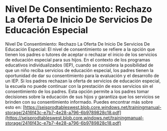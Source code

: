 # Nivel De Consentimiento: Rechazo La Oferta De Inicio De Servicios De Educación Especial
Nivel De Consentimiento: Rechazo La Oferta De Inicio De Servicios De Educación Especial: El nivel de consentimiento se refiere a la opción que tienen los padres o tutores de aceptar o rechazar el inicio de los servicios de educación especial para sus hijos. En el contexto de los programas educativos individualizados (IEP), cuando se considera la posibilidad de que un niño reciba servicios de educación especial, los padres tienen la oportunidad de dar su consentimiento para la evaluación y el desarrollo de un IEP. Si los padres rechazan la oferta de servicios de educación especial, la escuela no puede continuar con la prestación de esos servicios sin el consentimiento de los padres. Esta opción permite a los padres tomar decisiones sobre la educación de sus hijos y garantiza que los servicios se brinden con su consentimiento informado.
Puedes encontrar más sobre esto en: [https://seisprodtableswest.blob.core.windows.net/trainingmanual-storage/2416f43c-e7b7-4e28-a796-6b9789828c18.pdf](https://seisprodtableswest.blob.core.windows.net/trainingmanual-storage/2416f43c-e7b7-4e28-a796-6b9789828c18.pdf)